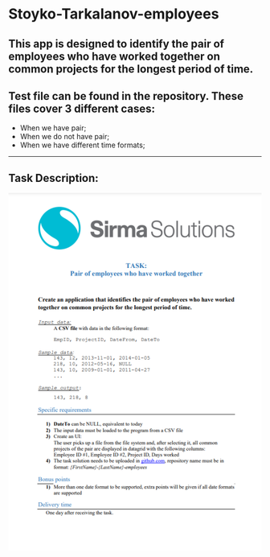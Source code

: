 # Stoyko-Tarkalanov-employees

## This app is designed to identify the pair of employees who have worked together on common projects for the longest period of time.

## Test file can be found in the repository. These files cover 3 different cases:

- When we have pair;
- When we do not have pair;
- When we have different time formats;

---

## Task Description:

![alt text](image.png)
